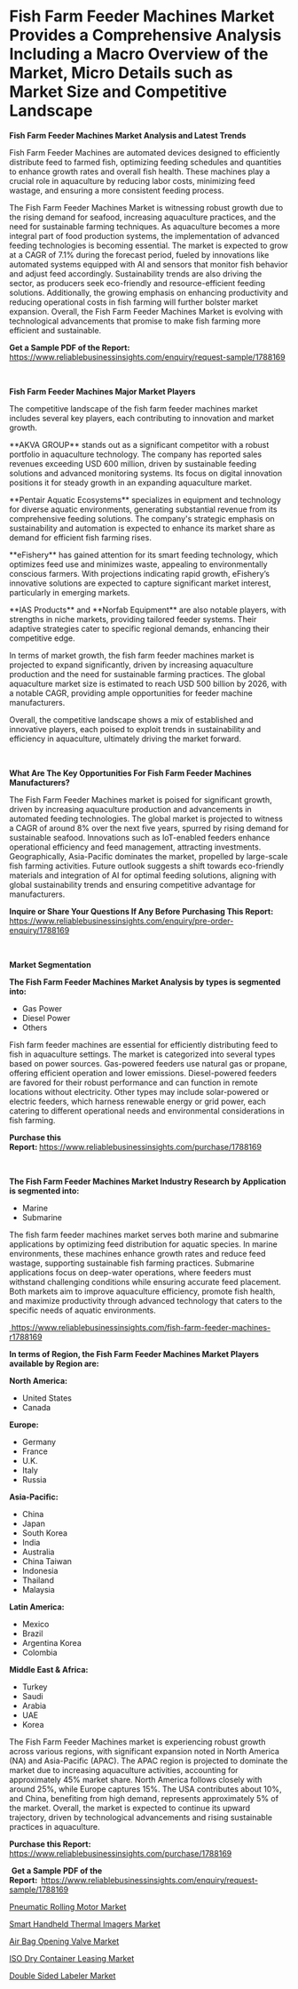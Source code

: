 <p><h1>Fish Farm Feeder Machines Market Provides a Comprehensive Analysis Including a Macro Overview of the Market, Micro Details such as Market Size and Competitive Landscape</h1></p><p><strong>Fish Farm Feeder Machines Market Analysis and Latest Trends</strong></p>
<p><p>Fish Farm Feeder Machines are automated devices designed to efficiently distribute feed to farmed fish, optimizing feeding schedules and quantities to enhance growth rates and overall fish health. These machines play a crucial role in aquaculture by reducing labor costs, minimizing feed wastage, and ensuring a more consistent feeding process.</p><p>The Fish Farm Feeder Machines Market is witnessing robust growth due to the rising demand for seafood, increasing aquaculture practices, and the need for sustainable farming techniques. As aquaculture becomes a more integral part of food production systems, the implementation of advanced feeding technologies is becoming essential. The market is expected to grow at a CAGR of 7.1% during the forecast period, fueled by innovations like automated systems equipped with AI and sensors that monitor fish behavior and adjust feed accordingly. Sustainability trends are also driving the sector, as producers seek eco-friendly and resource-efficient feeding solutions. Additionally, the growing emphasis on enhancing productivity and reducing operational costs in fish farming will further bolster market expansion. Overall, the Fish Farm Feeder Machines Market is evolving with technological advancements that promise to make fish farming more efficient and sustainable.</p></p>
<p><strong>Get a Sample PDF of the Report:&nbsp;</strong> <a href="https://www.reliablebusinessinsights.com/enquiry/request-sample/1788169?utm_campaign=63&utm_medium=2&utm_source=Github&utm_content=ia&utm_term=05032025&utm_id=fish-farm-feeder-machines">https://www.reliablebusinessinsights.com/enquiry/request-sample/1788169</a></p>
<p>&nbsp;</p>
<p><strong>Fish Farm Feeder Machines Major Market Players</strong></p>
<p><p>The competitive landscape of the fish farm feeder machines market includes several key players, each contributing to innovation and market growth. </p><p>**AKVA GROUP** stands out as a significant competitor with a robust portfolio in aquaculture technology. The company has reported sales revenues exceeding USD 600 million, driven by sustainable feeding solutions and advanced monitoring systems. Its focus on digital innovation positions it for steady growth in an expanding aquaculture market.</p><p>**Pentair Aquatic Ecosystems** specializes in equipment and technology for diverse aquatic environments, generating substantial revenue from its comprehensive feeding solutions. The company's strategic emphasis on sustainability and automation is expected to enhance its market share as demand for efficient fish farming rises.</p><p>**eFishery** has gained attention for its smart feeding technology, which optimizes feed use and minimizes waste, appealing to environmentally conscious farmers. With projections indicating rapid growth, eFishery’s innovative solutions are expected to capture significant market interest, particularly in emerging markets.</p><p>**IAS Products** and **Norfab Equipment** are also notable players, with strengths in niche markets, providing tailored feeder systems. Their adaptive strategies cater to specific regional demands, enhancing their competitive edge.</p><p>In terms of market growth, the fish farm feeder machines market is projected to expand significantly, driven by increasing aquaculture production and the need for sustainable farming practices. The global aquaculture market size is estimated to reach USD 500 billion by 2026, with a notable CAGR, providing ample opportunities for feeder machine manufacturers.</p><p>Overall, the competitive landscape shows a mix of established and innovative players, each poised to exploit trends in sustainability and efficiency in aquaculture, ultimately driving the market forward.</p></p>
<p>&nbsp;</p>
<p><strong>What Are The Key Opportunities For Fish Farm Feeder Machines Manufacturers?</strong></p>
<p><p>The Fish Farm Feeder Machines market is poised for significant growth, driven by increasing aquaculture production and advancements in automated feeding technologies. The global market is projected to witness a CAGR of around 8% over the next five years, spurred by rising demand for sustainable seafood. Innovations such as IoT-enabled feeders enhance operational efficiency and feed management, attracting investments. Geographically, Asia-Pacific dominates the market, propelled by large-scale fish farming activities. Future outlook suggests a shift towards eco-friendly materials and integration of AI for optimal feeding solutions, aligning with global sustainability trends and ensuring competitive advantage for manufacturers.</p></p>
<p><strong>Inquire or Share Your Questions If Any Before Purchasing This Report:</strong> <a href="https://www.reliablebusinessinsights.com/enquiry/pre-order-enquiry/1788169?utm_campaign=63&utm_medium=2&utm_source=Github&utm_content=ia&utm_term=05032025&utm_id=fish-farm-feeder-machines">https://www.reliablebusinessinsights.com/enquiry/pre-order-enquiry/1788169</a></p>
<p>&nbsp;</p>
<p><strong>Market Segmentation</strong></p>
<p><strong>The Fish Farm Feeder Machines Market Analysis by types is segmented into:</strong></p>
<p><ul><li>Gas Power</li><li>Diesel Power</li><li>Others</li></ul></p>
<p><p>Fish farm feeder machines are essential for efficiently distributing feed to fish in aquaculture settings. The market is categorized into several types based on power sources. Gas-powered feeders use natural gas or propane, offering efficient operation and lower emissions. Diesel-powered feeders are favored for their robust performance and can function in remote locations without electricity. Other types may include solar-powered or electric feeders, which harness renewable energy or grid power, each catering to different operational needs and environmental considerations in fish farming.</p></p>
<p><strong>Purchase this Report:&nbsp;</strong><a href="https://www.reliablebusinessinsights.com/purchase/1788169?utm_campaign=63&utm_medium=2&utm_source=Github&utm_content=ia&utm_term=05032025&utm_id=fish-farm-feeder-machines">https://www.reliablebusinessinsights.com/purchase/1788169</a></p>
<p>&nbsp;</p>
<p><strong>The Fish Farm Feeder Machines Market Industry Research by Application is segmented into:</strong></p>
<p><ul><li>Marine</li><li>Submarine</li></ul></p>
<p><p>The fish farm feeder machines market serves both marine and submarine applications by optimizing feed distribution for aquatic species. In marine environments, these machines enhance growth rates and reduce feed wastage, supporting sustainable fish farming practices. Submarine applications focus on deep-water operations, where feeders must withstand challenging conditions while ensuring accurate feed placement. Both markets aim to improve aquaculture efficiency, promote fish health, and maximize productivity through advanced technology that caters to the specific needs of aquatic environments.</p></p>
<p><a href="https://www.reliablebusinessinsights.com/fish-farm-feeder-machines-r1788169?utm_campaign=63&utm_medium=2&utm_source=Github&utm_content=ia&utm_term=05032025&utm_id=fish-farm-feeder-machines">&nbsp;https://www.reliablebusinessinsights.com/fish-farm-feeder-machines-r1788169</a></p>
<p><strong>In terms of Region, the Fish Farm Feeder Machines Market Players available by Region are:</strong></p>
<p>
    <p> <strong> North America: </strong>
        <ul>
            <li>United States</li>
            <li>Canada</li>
        </ul>
        </p> 
    <p> <strong> Europe: </strong>
        <ul>
            <li>Germany</li>
            <li>France</li>
            <li>U.K.</li>
            <li>Italy</li>
            <li>Russia</li>
        </ul>
        </p> 
    <p> <strong> Asia-Pacific: </strong>
        <ul>
            <li>China</li>
            <li>Japan</li>
            <li>South Korea</li>
            <li>India</li>
            <li>Australia</li>
            <li>China Taiwan</li>
            <li>Indonesia</li>
            <li>Thailand</li>
            <li>Malaysia</li>
        </ul>
        </p> 
    <p> <strong> Latin America: </strong>
        <ul>
            <li>Mexico</li>
            <li>Brazil</li>
            <li>Argentina Korea</li>
            <li>Colombia</li>
        </ul>
        </p> 
    <p> <strong> Middle East & Africa: </strong>
        <ul>
            <li>Turkey</li>
            <li>Saudi</li>
            <li>Arabia</li>
            <li>UAE</li>
            <li>Korea</li>
        </ul>
    </p>
    </p>
<p><p>The Fish Farm Feeder Machines market is experiencing robust growth across various regions, with significant expansion noted in North America (NA) and Asia-Pacific (APAC). The APAC region is projected to dominate the market due to increasing aquaculture activities, accounting for approximately 45% market share. North America follows closely with around 25%, while Europe captures 15%. The USA contributes about 10%, and China, benefiting from high demand, represents approximately 5% of the market. Overall, the market is expected to continue its upward trajectory, driven by technological advancements and rising sustainable practices in aquaculture.</p></p>
<p><strong>Purchase this Report: </strong><a href="https://www.reliablebusinessinsights.com/purchase/1788169?utm_campaign=63&utm_medium=2&utm_source=Github&utm_content=ia&utm_term=05032025&utm_id=fish-farm-feeder-machines">https://www.reliablebusinessinsights.com/purchase/1788169</a></p>
<p>&nbsp;<strong>Get a Sample PDF of the Report:&nbsp;&nbsp;</strong><a href="https://www.reliablebusinessinsights.com/enquiry/request-sample/1788169?utm_campaign=63&utm_medium=2&utm_source=Github&utm_content=ia&utm_term=05032025&utm_id=fish-farm-feeder-machines">https://www.reliablebusinessinsights.com/enquiry/request-sample/1788169</a></p>
<p><strong></strong></p>
<p><p><a href="https://github.com/nagateyisu29/Market-Research-Report-List-1/blob/main/pneumatic-rolling-motor-market.md?utm_campaign=63&utm_medium=2&utm_source=Github&utm_content=ia&utm_term=05032025&utm_id=fish-farm-feeder-machines">Pneumatic Rolling Motor Market</a></p><p><a href="https://github.com/steegwajma22/Market-Research-Report-List-1/blob/main/smart-handheld-thermal-imagers-market.md?utm_campaign=63&utm_medium=2&utm_source=Github&utm_content=ia&utm_term=05032025&utm_id=fish-farm-feeder-machines">Smart Handheld Thermal Imagers Market</a></p><p><a href="https://github.com/guzasbahsas/Market-Research-Report-List-1/blob/main/air-bag-opening-valve-market.md?utm_campaign=63&utm_medium=2&utm_source=Github&utm_content=ia&utm_term=05032025&utm_id=fish-farm-feeder-machines">Air Bag Opening Valve Market</a></p><p><a href="https://github.com/kaniselway4c/Market-Research-Report-List-1/blob/main/iso-dry-container-leasing-market.md?utm_campaign=63&utm_medium=2&utm_source=Github&utm_content=ia&utm_term=05032025&utm_id=fish-farm-feeder-machines">ISO Dry Container Leasing Market</a></p><p><a href="https://github.com/rokiahgrendy/Market-Research-Report-List-1/blob/main/double-sided-labeler-market.md?utm_campaign=63&utm_medium=2&utm_source=Github&utm_content=ia&utm_term=05032025&utm_id=fish-farm-feeder-machines">Double Sided Labeler Market</a></p></p>